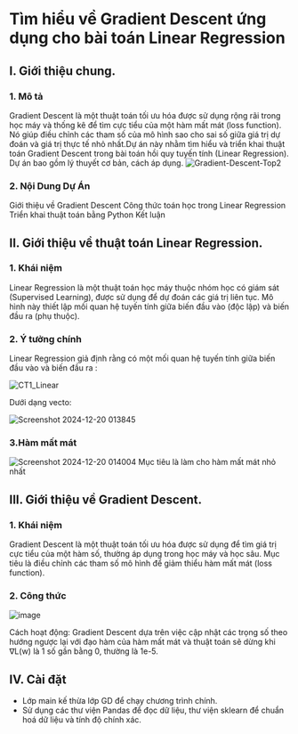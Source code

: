 # Tìm hiểu về Gradient Descent ứng dụng cho bài toán Linear Regression
## I. Giới thiệu chung.
### 1. Mô tả
Gradient Descent là một thuật toán tối ưu hóa được sử dụng rộng rãi trong học máy và thống kê để tìm cực tiểu của một hàm mất mát (loss function). Nó giúp điều chỉnh các tham số của mô hình sao cho sai số giữa giá trị dự đoán và giá trị thực tế nhỏ nhất.Dự án này nhằm tìm hiểu và triển khai thuật toán Gradient Descent trong bài toán hồi quy tuyến tính (Linear Regression). Dự án bao gồm lý thuyết cơ bản, cách áp dụng.
![Gradient-Descent-Top2](https://github.com/user-attachments/assets/e642c824-12fd-4b7c-82ae-e9f438783ee4)
### 2. Nội Dung Dự Án
Giới thiệu về Gradient Descent
Công thức toán học trong Linear Regression
Triển khai thuật toán bằng Python
Kết luận
## II. Giới thiệu về thuật toán Linear Regression.
### 1. Khái niệm
Linear Regression là một thuật toán học máy thuộc nhóm học có giám sát (Supervised Learning), được sử dụng để dự đoán các giá trị liên tục. Mô hình này thiết lập mối quan hệ tuyến tính giữa biến đầu vào (độc lập) và biến đầu ra (phụ thuộc).
### 2. Ý tưởng chính
Linear Regression giả định rằng có một mối quan hệ tuyến tính giữa biến đầu vào và biến đầu ra :

![CT1_Linear](https://github.com/user-attachments/assets/ffe339e8-0d24-438c-9217-caf776662995)

Dưới dạng vecto:

![Screenshot 2024-12-20 013845](https://github.com/user-attachments/assets/5af95bd8-e582-4857-af8f-587bbe7c220b)
### 3.Hàm mất mát

![Screenshot 2024-12-20 014004](https://github.com/user-attachments/assets/8e77b981-8feb-4759-b94e-66ec92c33f84)
Mục tiêu là làm cho hàm mất mát nhỏ nhất

## III. Giới thiệu về Gradient Descent.
### 1. Khái niệm
Gradient Descent là một thuật toán tối ưu hóa được sử dụng để tìm giá trị cực tiểu của một hàm số, thường áp dụng trong học máy và học sâu. Mục tiêu là điều chỉnh các tham số mô hình để giảm thiểu hàm mất mát (loss function).
### 2. Công thức
![image](https://github.com/user-attachments/assets/0b0456c0-4a39-4a5b-a625-3bcc860e6868)

Cách hoạt động: Gradient Descent dựa trên việc cập nhật các trọng số theo hướng ngược lại với đạo hàm của hàm mất mát và thuật toán sẽ dừng khi ∇L(w) là 1 số gần bằng 0, thường là 1e-5.
## IV. Cài đặt
- Lớp main kế thừa lớp GD để chạy chương trình chính.
- Sử dụng các thư viện Pandas để đọc dữ liệu, thư viện sklearn để chuẩn hoá dữ liệu và tính độ chính xác. 
